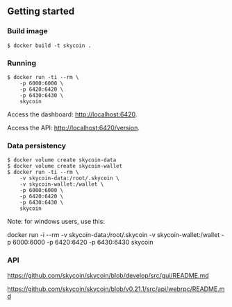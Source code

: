 
## Getting started

### Build image

```
$ docker build -t skycoin .
```

### Running

```
$ docker run -ti --rm \
    -p 6000:6000 \
    -p 6420:6420 \
    -p 6430:6430 \
    skycoin
```

Access the dashboard: [http://localhost:6420](http://localhost:6420).

Access the API: [http://localhost:6420/version](http://localhost:6420/version).

### Data persistency

```
$ docker volume create skycoin-data
$ docker volume create skycoin-wallet
$ docker run -ti --rm \
    -v skycoin-data:/root/.skycoin \
    -v skycoin-wallet:/wallet \
    -p 6000:6000 \
    -p 6420:6420 \
    -p 6430:6430 \
    skycoin
```

Note: for windows users, use this:

docker run -i --rm -v skycoin-data:/root/.skycoin -v skycoin-wallet:/wallet -p 6000:6000 -p 6420:6420 -p 6430:6430 skycoin

### API

https://github.com/skycoin/skycoin/blob/develop/src/gui/README.md

https://github.com/skycoin/skycoin/blob/v0.21.1/src/api/webrpc/README.md
